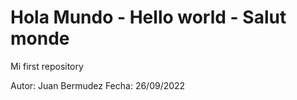 # Hola Mundo - Hello world - Salut monde
Mi first repository

Autor: Juan Bermudez
Fecha: 26/09/2022
